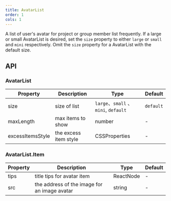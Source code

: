 ```yaml
---
title: AvatarList
order: 1
cols: 1
---
```


A list of user's avatar for project or group member list frequently. If a large or small AvatarList is desired, set the `size` property to either `large` or `small` and `mini` respectively. Omit the `size` property for a AvatarList with the default size.

## API

### AvatarList

| Property         | Description           | Type                                 | Default   |
| ---------------- | --------------------- | ------------------------------------ | --------- |
| size             | size of list          | `large`、`small` 、`mini`, `default` | `default` |
| maxLength        | max items to show     | number                               | -         |
| excessItemsStyle | the excess item style | CSSProperties                        | -         |

### AvatarList.Item

| Property | Description                                  | Type      | Default |
| -------- | -------------------------------------------- | --------- | ------- |
| tips     | title tips for avatar item                   | ReactNode | -       |
| src      | the address of the image for an image avatar | string    | -       |
